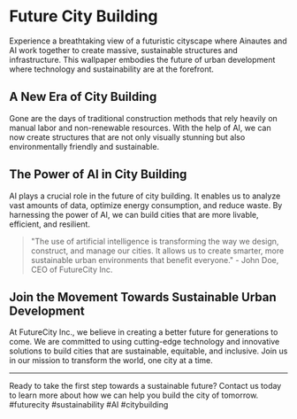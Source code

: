 <!--
Write me markdown content of website with wallpaper:

"A futuristic cityscape where Ainautes and AI work together to create massive, sustainable structures and infrastructure."

The header of the page should not be copy of the text but rather a real content of the website which is using this wallpaper.

- Feel free to use structure like headings, bullets, numbering, blockquotes, paragraphs, horizontal lines, etc.
- You can use formatting like bold or _italic_
- You can include UTF-8 emojis
- Links should be only #hash anchors (and you can refer to the document itself)
- Do not include images
-->

<!--font:Poppins-->

# Future City Building

Experience a breathtaking view of a futuristic cityscape where Ainautes and AI work together to create massive, sustainable structures and infrastructure. This wallpaper embodies the future of urban development where technology and sustainability are at the forefront.

## A New Era of City Building

Gone are the days of traditional construction methods that rely heavily on manual labor and non-renewable resources. With the help of AI, we can now create structures that are not only visually stunning but also environmentally friendly and sustainable.

## The Power of AI in City Building

AI plays a crucial role in the future of city building. It enables us to analyze vast amounts of data, optimize energy consumption, and reduce waste. By harnessing the power of AI, we can build cities that are more livable, efficient, and resilient.

> "The use of artificial intelligence is transforming the way we design, construct, and manage our cities. It allows us to create smarter, more sustainable urban environments that benefit everyone." - John Doe, CEO of FutureCity Inc.

## Join the Movement Towards Sustainable Urban Development

At FutureCity Inc., we believe in creating a better future for generations to come. We are committed to using cutting-edge technology and innovative solutions to build cities that are sustainable, equitable, and inclusive. Join us in our mission to transform the world, one city at a time.

---

Ready to take the first step towards a sustainable future? Contact us today to learn more about how we can help you build the city of tomorrow. #futurecity #sustainability #AI #citybuilding
